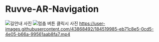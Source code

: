 # Ruvve-AR-Navigation
![길안내 사진](https://user-images.githubusercontent.com/43868492/184519928-87df2625-83ac-4de2-96f1-fb9ac5af7eb3.PNG)
![멈춤 버튼 클릭시 사진](https://user-images.githubusercontent.com/43868492/184519935-e894c8b2-c26a-4268-b7d4-9ebf7c44f1c7.PNG)
https://user-images.githubusercontent.com/43868492/184519985-eb71c8e5-0cd5-4e05-b66a-99561aab8fa7.mp4

